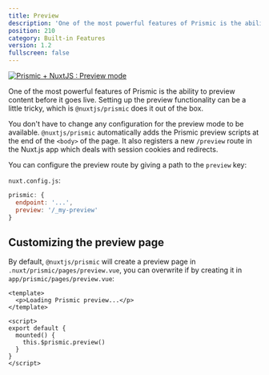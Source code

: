 ```yaml
---
title: Preview
description: 'One of the most powerful features of Prismic is the ability to preview content before it goes live.'
position: 210
category: Built-in Features
version: 1.2
fullscreen: false
---
```


[![Prismic + NuxtJS : Preview mode](https://img.youtube.com/vi/2DtDsnWe2MU/hqdefault.jpg)](https://www.youtube.com/watch?v=2DtDsnWe2MU)

One of the most powerful features of Prismic is the ability to preview content before it goes live. Setting up the preview functionality can be a little tricky, which is `@nuxtjs/prismic` does it out of the box.

You don't have to change any configuration for the preview mode to be available. `@nuxtjs/prismic` automatically adds the Prismic preview scripts at the end of the `<body>` of the page. It also registers a new `/preview` route in the Nuxt.js app which deals with session cookies and redirects.

You can configure the preview route by giving a path to the `preview` key:

`nuxt.config.js`:

```js
prismic: {
  endpoint: '...',
  preview: '/_my-preview'
}
```

## Customizing the preview page

By default, `@nuxtjs/prismic` will create a preview page in `.nuxt/prismic/pages/preview.vue`, you can overwrite if by creating it in `app/prismic/pages/preview.vue`:

```vue
<template>
  <p>Loading Prismic preview...</p>
</template>

<script>
export default {
  mounted() {
    this.$prismic.preview()
  }
}
</script>
```
